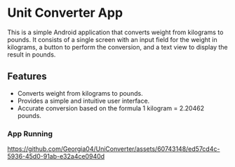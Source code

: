 # Unit Converter App

This is a simple Android application that converts weight from kilograms to pounds. It consists of a single screen with an input field for the weight in kilograms, a button to perform the conversion, and a text view to display the result in pounds.
## Features

- Converts weight from kilograms to pounds.
- Provides a simple and intuitive user interface.
- Accurate conversion based on the formula 1 kilogram = 2.20462 pounds.

### App Running

  https://github.com/Georgia04/UniConverter/assets/60743148/ed57cd4c-5936-45d0-91ab-e32a4ce0940d

